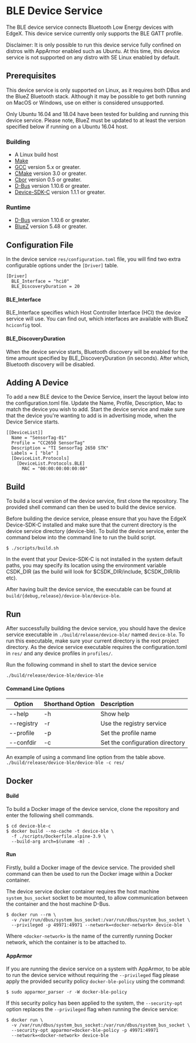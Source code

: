 # BLE Device Service
The BLE device service connects Bluetooth Low Energy
devices with EdgeX. This device service currently only supports the 
BLE GATT profile.

Disclaimer: It is only possible to run this device service fully confined 
on distros with AppArmor enabled such as Ubuntu. At this time, this 
device service is not supported on any distro with SE Linux enabled by 
default.

## Prerequisites

This device service is only supported on Linux, as it requires both DBus and the BlueZ Bluetooth stack. 
Although it may be possible to get both running on MacOS or Windows, use on either is considered unsupported.

Only Ubuntu 16.04 and 18.04 have been tested for building and running 
this device service. Please note, BlueZ must be updated to at least the 
version specified below if running on a Ubuntu 16.04 host.

### Building

- A Linux build host
- [Make][make]
- [GCC][gcc] version 5.x or greater.
- [CMake][cmake] version 3.0 or greater.
- [Cbor][libcbor] version 0.5 or greater.
- [D-Bus][dbus] version 1.10.6 or greater.
- [Device-SDK-C][device-sdk-c] version 1.1.1 or greater.

### Runtime 

- [D-Bus][dbus] version 1.10.6 or greater.
- [BlueZ][bluez] version 5.48 or greater.

## Configuration File

In the device service ```res/configuration.toml```
file, you will find two extra configurable options
under the `[Driver]` table.

```
[Driver]
  BLE_Interface = "hci0"
  BLE_DiscoveryDuration = 20
```

#### BLE_Interface
BLE_Interface specifies which Host Controller
Interface (HCI) the device service will use.
You can find out, which interfaces are
available with BlueZ ```hciconfig``` tool.

#### BLE_DiscoveryDuration
When the device service starts, Bluetooth
discovery will be enabled for the time
amount specified by BLE_DiscoveryDuration
(in seconds). After which, Bluetooth discovery
will be disabled.

## Adding A Device
To add a new BLE device to the Device
Service, insert the layout below into the
configuration.toml file. Update the Name,
Profile, Description, Mac to match the device
you wish to add. Start the device service
and make sure that the device you're wanting
to add is in advertising mode, when the Device
Service starts.

```
[[DeviceList]]
  Name = "SensorTag-01"
  Profile = "CC2650 SensorTag"
  Description = "TI SensorTag 2650 STK"
  Labels = [ "ble" ]
  [DeviceList.Protocols]
    [DeviceList.Protocols.BLE]
      MAC = "00:00:00:00:00:00"
```

## Build
To build a local version of the device service, first clone the 
repository. The provided shell command can then be used to build the 
device service.

Before building the device service, please
ensure that you have the EdgeX Device-SDK-C installed and
make sure that the current directory is the device
service directory (device-ble). To build
the device service, enter the command below into
the command line to run the build script.

```shell
$ ./scripts/build.sh
```

In the event that your Device-SDK-C is not installed in the
system default paths, you may specify its location
using the environment variable CSDK_DIR (as the build will look
for $CSDK_DIR/include, $CSDK_DIR/lib etc).

After having built the device service, the executable
can be found at `build/{debug,release}/device-ble/device-ble`.

## Run
After successfully building the device service,
you should have the device service executable
in `./build/release/device-ble/` named
`device-ble`. To run this executable,
make sure your current directory is the root
project directory. As the device service
executable requires the configuration.toml in
`res/` and any device profiles in `profiles/`.

Run the following command in shell to start
the device service

```./build/release/device-ble/device-ble```


#### Command Line Options
|Option     | Shorthand Option  | Description                     |
|-----------|-------------------|:--------------------------------|
|--help     | -h                | Show help                       |
|--registry | -r                | Use the registry service        |
|--profile  | -p                | Set the profile name            |
|--confdir  | -c                | Set the configuration directory |

An example of using a command line option from the table above.
```./build/release/device-ble/device-ble -c res/```

## Docker

#### Build
To build a Docker image of the device service,
clone the repository and enter the following
shell commands.


```shell
$ cd device-ble-c
$ docker build --no-cache -t device-ble \
  -f ./scripts/Dockerfile.alpine-3.9 \
  --build-arg arch=$(uname -m) .
```

#### Run

Firstly, build a Docker image of the device service.
The provided shell command can then be used to run the Docker image 
within a Docker container. 

The device service docker container requires the
host machine `system_bus_socket` socket to be
mounted, to allow communication between the
container and the host machine D-Bus.

```shell
$ docker run --rm \
  -v /var/run/dbus/system_bus_socket:/var/run/dbus/system_bus_socket \
  --privileged -p 49971:49971 --network=<docker-network> device-ble
```

Where `<docker-network>` is the name of the currently running Docker 
network, which the container is to be attached to.

#### AppArmor
 If you are running the device service on a system with AppArmor,
 to be able to run the device service without requiring the `--privileged` 
 flag please apply the provided security policy  `docker-ble-policy` 
 using the command:
 
```shell
$ sudo apparmor_parser -r -W docker-ble-policy
```

If this security policy has been applied to the system, the `--security-opt` 
option replaces the  `--privileged` flag when running the device service:

```shell
$ docker run \
  -v /var/run/dbus/system_bus_socket:/var/run/dbus/system_bus_socket \
  --security-opt apparmor=docker-ble-policy -p 49971:49971 
  --network=<docker-network> device-ble
```

[libcbor]: https://github.com/PJK/libcbor
[device-sdk-c]: https://github.com/edgexfoundry/device-sdk-c
[dbus]: https://www.freedesktop.org/wiki/Software/dbus/
[bluez]: http://www.bluez.org/
[make]: https://www.gnu.org/software/make/
[cmake]: https://cmake.org/
[gcc]: https://gcc.gnu.org/
